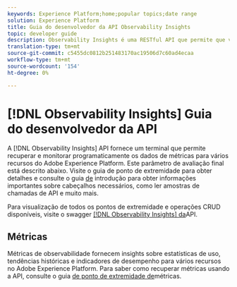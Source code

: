 ```yaml
---
keywords: Experience Platform;home;popular topics;date range
solution: Experience Platform
title: Guia do desenvolvedor da API Observability Insights
topic: developer guide
description: Observability Insights é uma RESTful API que permite que você exponha as principais métricas de observabilidade no Adobe Experience Platform. Essas métricas fornecem insights sobre as estatísticas de uso da plataforma, verificações de integridade para serviços da plataforma, tendências históricas e indicadores de desempenho para várias funcionalidades da plataforma.
translation-type: tm+mt
source-git-commit: c5455dc0812b251483170ac19506d7c60ad4ecaa
workflow-type: tm+mt
source-wordcount: '154'
ht-degree: 0%

---
```



# [!DNL Observability Insights] Guia do desenvolvedor da API

A [!DNL Observability Insights] API fornece um terminal que permite recuperar e monitorar programaticamente os dados de métricas para vários recursos do Adobe Experience Platform. Este parâmetro de avaliação final está descrito abaixo. Visite o guia de ponto de extremidade para obter detalhes e consulte o guia [de](./getting-started.md) introdução para obter informações importantes sobre cabeçalhos necessários, como ler amostras de chamadas de API e muito mais.

Para visualização de todos os pontos de extremidade e operações CRUD disponíveis, visite o swagger [[!DNL Observability Insights] da](https://www.adobe.io/apis/experienceplatform/home/api-reference.html#!acpdr/swagger-specs/observability-insights.yaml)API.

## Métricas

Métricas de observabilidade fornecem insights sobre estatísticas de uso, tendências históricas e indicadores de desempenho para vários recursos no Adobe Experience Platform. Para saber como recuperar métricas usando a API, consulte o guia [de ponto de extremidade de](./metrics.md)métricas.